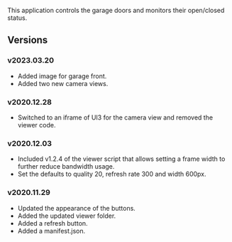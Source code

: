 This application controls the garage doors and monitors their open/closed status.

## Versions

### v2023.03.20 
* Added image for garage front.
* Added two new camera views.

### v2020.12.28 
* Switched to an iframe of UI3 for the camera view and removed the viewer code.

### v2020.12.03 
* Included v1.2.4 of the viewer script that allows setting a frame width to further reduce bandwidth usage.
* Set the defaults to quality 20, refresh rate 300 and width 600px.

### v2020.11.29
* Updated the appearance of the buttons.
* Added the updated viewer folder.
* Added a refresh button.
* Added a manifest.json.
